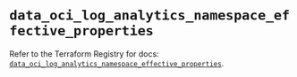 # `data_oci_log_analytics_namespace_effective_properties`

Refer to the Terraform Registry for docs: [`data_oci_log_analytics_namespace_effective_properties`](https://registry.terraform.io/providers/oracle/oci/6.18.0/docs/data-sources/log_analytics_namespace_effective_properties).
